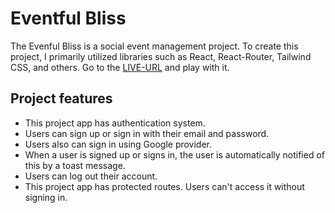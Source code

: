 # Eventful Bliss

The Evenful Bliss is a social event management project. To create this project, I primarily utilized libraries such as React, React-Router, Tailwind CSS, and others. Go to the [LIVE-URL](https://eventful-bliss.firebaseapp.com) and play with it.

## Project features

- This project app has authentication system.
- Users can sign up or sign in with their email and password.
- Users also can sign in using Google provider.
- When a user is signed up or signs in, the user is automatically notified of this by a toast message.
- Users can log out their account.
- This project app has protected routes. Users can't access it without signing in.
